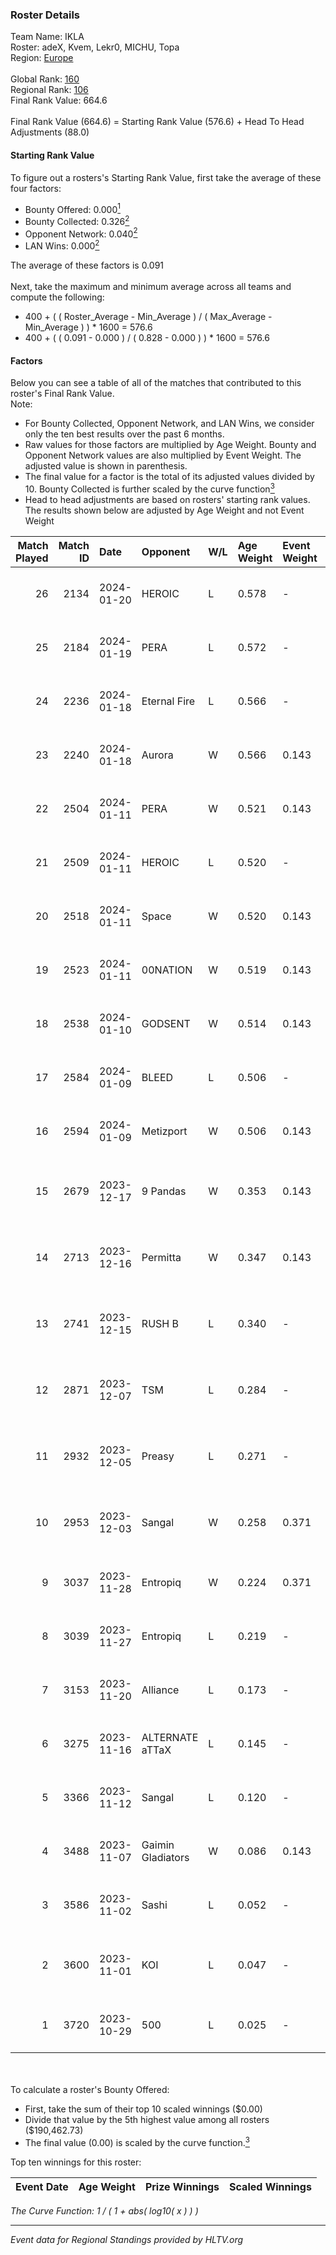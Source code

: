 ### Roster Details<br />
Team Name: IKLA<br />
Roster: adeX, Kvem, Lekr0, MICHU, Topa<br />
Region: [Europe]( ../standings_europe.md)<br />
<br />
Global Rank: [160](../standings_global.md)<br />
Regional Rank: [106]( ../standings_europe.md)<br />
Final Rank Value:  664.6<br />
<br />
Final Rank Value (664.6) = Starting Rank Value (576.6) + Head To Head Adjustments (88.0)<br />

#### Starting Rank Value<br />
To figure out a rosters's Starting Rank Value, first take the average of these four factors:<br />
- Bounty Offered: 0.000[<sup>1</sup>](#table2)
- Bounty Collected: 0.326[<sup>2</sup>](#table1)
- Opponent Network: 0.040[<sup>2</sup>](#table1)
- LAN Wins: 0.000[<sup>2</sup>](#table1)

The average of these factors is 0.091<br />
<br />
Next, take the maximum and minimum average across all teams and compute the following:<br />
- 400 + ( ( Roster_Average - Min_Average ) / ( Max_Average - Min_Average ) ) * 1600 = 576.6
- 400 + ( ( 0.091 - 0.000 ) / ( 0.828 - 0.000 ) ) * 1600 = 576.6


#### Factors<br />
Below you can see a table of all of the matches that contributed to this roster's Final Rank Value.<br />
Note:<br />

- For Bounty Collected, Opponent Network, and LAN Wins, we consider only the ten best results over the past 6 months.
- Raw values for those factors are multiplied by Age Weight. Bounty and Opponent Network values are also multiplied by Event Weight. The adjusted value is shown in parenthesis.
- The final value for a factor is the total of its adjusted values divided by 10. Bounty Collected is further scaled by the curve function[<sup>3</sup>](#curveFunction)
- Head to head adjustments are based on rosters' starting rank values. The results shown below are adjusted by Age Weight and not Event Weight
<span id="table1"></span><br />


| Match Played | Match ID | Date       | Opponent          | W/L | Age Weight | Event Weight | Bounty Collected | Opponent Network | LAN Wins  | H2H Adj. | Roster                                   |
| -: | -: | :- | :- | :- | :- | :- | :- | :- | :- | -: | :- |
|           26 |     2134 | 2024-01-20 | HEROIC            | L   | 0.578      | -            | -                | -                | -         |    -0.11 | adeX, Kvem, Lekr0, MICHU, Topa           |
|           25 |     2184 | 2024-01-19 | PERA              | L   | 0.572      | -            | -                | -                | -         |    -5.39 | adeX, Kvem, Lekr0, MICHU, Topa           |
|           24 |     2236 | 2024-01-18 | Eternal Fire      | L   | 0.566      | -            | -                | -                | -         |    -0.09 | adeX, Kvem, Lekr0, MICHU, Topa           |
|           23 |     2240 | 2024-01-18 | Aurora            | W   | 0.566      | 0.143        | 0.763 (0.062)    | 1.000 (0.081)    | 0 (0.000) |    17.50 | adeX, Kvem, Lekr0, MICHU, Topa           |
|           22 |     2504 | 2024-01-11 | PERA              | W   | 0.521      | 0.143        | 0.025 (0.002)    | 0.424 (0.032)    | 0 (0.000) |    11.89 | adeX, Kvem, Lekr0, MICHU, Topa           |
|           21 |     2509 | 2024-01-11 | HEROIC            | L   | 0.520      | -            | -                | -                | -         |    -0.08 | adeX, Kvem, Lekr0, MICHU, Topa           |
|           20 |     2518 | 2024-01-11 | Space             | W   | 0.520      | 0.143        | 0.008 (0.001)    | 0.190 (0.014)    | 0 (0.000) |    10.24 | adeX, Kvem, Lekr0, MICHU, Topa           |
|           19 |     2523 | 2024-01-11 | 00NATION          | W   | 0.519      | 0.143        | 0.005 (0.000)    | -                | 0 (0.000) |     9.13 | adeX, Kvem, Lekr0, MICHU, Topa           |
|           18 |     2538 | 2024-01-10 | GODSENT           | W   | 0.514      | 0.143        | 0.036 (0.003)    | 0.159 (0.012)    | 0 (0.000) |    12.00 | adeX, Kvem, Lekr0, MICHU, Topa           |
|           17 |     2584 | 2024-01-09 | BLEED             | L   | 0.506      | -            | -                | -                | -         |    -1.03 | adeX, Kvem, Lekr0, MICHU, Topa           |
|           16 |     2594 | 2024-01-09 | Metizport         | W   | 0.506      | 0.143        | 0.136 (0.010)    | 1.000 (0.072)    | 0 (0.000) |    13.96 | adeX, Kvem, Lekr0, MICHU, Topa           |
|           15 |     2679 | 2023-12-17 | 9 Pandas          | W   | 0.353      | 0.143        | 0.083 (0.004)    | 0.656 (0.033)    | 0 (0.000) |    10.50 | kensizor, Kvem, MICHU, s4ltovsk1yy, Topa |
|           14 |     2713 | 2023-12-16 | Permitta          | W   | 0.347      | 0.143        | 0.031 (0.002)    | 0.970 (0.048)    | 0 (0.000) |     9.03 | kensizor, Kvem, MICHU, s4ltovsk1yy, Topa |
|           13 |     2741 | 2023-12-15 | RUSH B            | L   | 0.340      | -            | -                | -                | -         |    -2.74 | kensizor, Kvem, MICHU, s4ltovsk1yy, Topa |
|           12 |     2871 | 2023-12-07 | TSM               | L   | 0.284      | -            | -                | -                | -         |    -2.74 | forsyy, Kvem, Lekr0, MICHU, Topa         |
|           11 |     2932 | 2023-12-05 | Preasy            | L   | 0.271      | -            | -                | -                | -         |    -0.63 | forsyy, Kvem, Lekr0, MICHU, Topa         |
|           10 |     2953 | 2023-12-03 | Sangal            | W   | 0.258      | 0.371        | -                | 0.685 (0.066)    | 0 (0.000) |     5.24 | forsyy, Kvem, Lekr0, MICHU, Topa         |
|            9 |     3037 | 2023-11-28 | Entropiq          | W   | 0.224      | 0.371        | 0.002 (0.000)    | 0.403 (0.034)    | 0 (0.000) |     5.18 | Kvem, MICHU, ROGA, Topa, VLDN            |
|            8 |     3039 | 2023-11-27 | Entropiq          | L   | 0.219      | -            | -                | -                | -         |    -1.87 | Kvem, MICHU, ROGA, Topa, VLDN            |
|            7 |     3153 | 2023-11-20 | Alliance          | L   | 0.173      | -            | -                | -                | -         |    -0.74 | draken, Kvem, MICHU, Topa, xicoz         |
|            6 |     3275 | 2023-11-16 | ALTERNATE aTTaX   | L   | 0.145      | -            | -                | -                | -         |    -1.03 | draken, Kvem, MICHU, Topa, xicoz         |
|            5 |     3366 | 2023-11-12 | Sangal            | L   | 0.120      | -            | -                | -                | -         |    -2.29 | draken, Kvem, MICHU, Topa, xicoz         |
|            4 |     3488 | 2023-11-07 | Gaimin Gladiators | W   | 0.086      | 0.143        | 0.156 (0.002)    | 1.000 (0.012)    | -         |     2.67 | draken, Kvem, MICHU, Topa, xicoz         |
|            3 |     3586 | 2023-11-02 | Sashi             | L   | 0.052      | -            | -                | -                | -         |    -0.21 | draken, Kvem, MICHU, Topa, xicoz         |
|            2 |     3600 | 2023-11-01 | KOI               | L   | 0.047      | -            | -                | -                | -         |    -0.10 | draken, kensizor, Kvem, MICHU, Topa      |
|            1 |     3720 | 2023-10-29 | 500               | L   | 0.025      | -            | -                | -                | -         |    -0.33 | draken, Kvem, MICHU, Topa, xicoz         |

<br />
<span id="table2"></span><br />
To calculate a roster's Bounty Offered:<br />

- First, take the sum of their top 10 scaled winnings ($0.00)
- Divide that value by the 5th highest value among all rosters ($190,462.73)
- The final value (0.00) is scaled by the curve function.[<sup>3</sup>](#curveFunction)

Top ten winnings for this roster:<br />

| Event Date | Age Weight | Prize Winnings | Scaled Winnings |
| :- | -: | :- | :- |


<span id="curveFunction"></span>_The Curve Function: 1 / ( 1 + abs( log10( x ) ) )_<br />

---
_Event data for Regional Standings provided by HLTV.org_<br />
